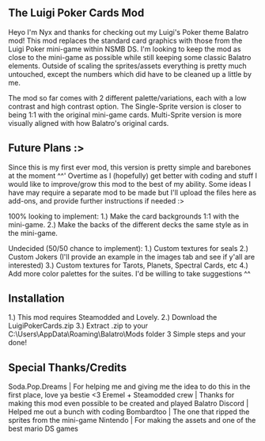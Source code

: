  The Luigi Poker Cards Mod
------------------------------------------------------------------
Heyo I'm Nyx and thanks for checking out my Luigi's Poker theme Balatro mod!
This mod replaces the standard card graphics with those from the Luigi Poker mini-game within NSMB DS.
I'm looking to keep the mod as close to the mini-game as possible while still keeping some classic Balatro elements.
Outside of scaling the sprites/assets everything is pretty much untouched, except the numbers which did have to be cleaned up a little by me.

The mod so far comes with 2 different palette/variations, each with a low contrast and high contrast option.
The Single-Sprite version is closer to being 1:1 with the original mini-game cards.
Multi-Sprite version is more visually aligned with how Balatro's original cards.

Future Plans :>
------------------------------------------------------------------
Since this is my first ever mod, this version is pretty simple and barebones at the moment ^^'
Overtime as I (hopefully) get better with coding and stuff I would like to improve/grow this mod to the best of my ability.
Some ideas I have may require a separate mod to be made but I'll upload the files here as add-ons, and provide further instructions if needed :>

100% looking to implement:
1.) Make the card backgrounds 1:1 with the mini-game.
2.) Make the backs of the different decks the same style as in the mini-game.

Undecided (50/50 chance to implement):
1.) Custom textures for seals
2.) Custom Jokers (I'll provide an example in the images tab and see if y'all are interested) 
3.) Custom textures for Tarots, Planets, Spectral Cards, etc
4.) Add more color palettes for the suites. I'd be willing to take suggestions ^^
 
 Installation
------------------------------------------------------------------
1.) This mod requires Steamodded and Lovely.
2.) Download the LuigiPokerCards.zip
3.) Extract .zip to your C:\Users\\AppData\Roaming\Balatro\Mods folder
3 Simple steps and your done!

Special Thanks/Credits
------------------------------------------------------------------
Soda.Pop.Dreams | For helping me and giving me the idea to do this in the first place, love ya bestie <3
Eremel + Steamodded crew | Thanks for making this mod even possible to be created and played
Balatro Discord | Helped me out a bunch with coding
Bombardtoo | The one that ripped the sprites﻿ from the mini-game
Nintendo | For making the assets and one of the best mario DS games
